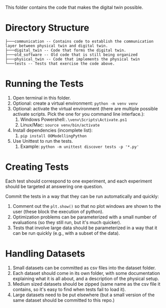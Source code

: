 This folder contains the code that makes the digital twin possible.

# Directory Structure

```
├───communication -- Contains code to establish the communication layer between physical twin and digital twin.
├───digital_twin -- Code that forms the digital twin.
├───old_software -- Old code that is still being organized
├───physical_twin -- Code that implements the physical twin
└───tests -- Tests that exercise the code above.
```

# Running the Tests

1. Open terminal in this folder.
2. Optional: create a virtual environment: `python -m venv venv`
3. Optional: activate the virtual environment (there are multiple possible activate scripts. Pick the one for you command line interface.): 
   1. Windows Powershell:`.\venv\Scripts\Activate.ps1` 
   2. Linux/Mac: `source venv/bin/activate`
4. Install dependencies (incomplete list):
   1. `pip install OOModellingPython`
5. Use Unittest to run the tests.
   1. Example: `python -m unittest discover tests -p '*.py'`

# Creating Tests

Each test should correspond to one experiment, and each experiment should be targeted at answering one question.

Commit the tests in a way that they can be run automatically and quickly:

1. Comment out the `plt.show()` so that no plot windows are shown to the user (these block the execution of python).
2. Optimization problems can be parameterized with a small number of evaluations (so they still run, but it's much quicker).
3. Tests that involve large data should be parameterized in a way that it can be run quickly (e.g., with a subset of the data).

# Handling Datasets

1. Small datasets can be committed as csv files into the dataset folder.
2. Each dataset should come in its own folder, with some documentation explaining what it is all about, and a description of the physical setup.
3. Medium sized datasets should be zipped (same name as the csv file it contains, so it's easy to find when tests fail to load it).
4. Large datasets need to be put elsewhere (but a small version of the same dataset should be committed to this repo.)
